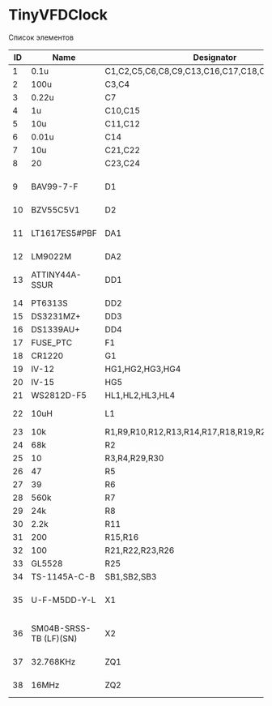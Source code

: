 # TinyVFDClock

Список элементов

|ID|Name|Designator|Footprint|Quantity|
|--|----|----------|---------|--------|
|1|0.1u|C1,C2,C5,C6,C8,C9,C13,C16,C17,C18,C19,C20,C25|0603|13|
|2|100u|C3,C4|CASE_B|2|
|3|0.22u|C7|0805|1|
|4|1u|C10,C15|0805|2|
|5|10u|C11,C12|CASE_C_1|2|
|6|0.01u|C14|0603|1|
|7|10u|C21,C22|CASE_A_1|2|
|8|20|C23,C24|0603|2|
|9|BAV99-7-F|D1|SOT-23-3_L2.9-W1.3-P1.90-LS2.4-BR|1|
|10|BZV55C5V1|D2|SOD80|1|
|11|LT1617ES5#PBF|DA1|SOT-23-5_L3.0-W1.7-P0.95-LS2.8-BL|1|
|12|LM9022M|DA2|SO8|1|
|13|ATTINY44A-SSUR|DD1|SOP-14_L8.6-W3.9-P1.27-LS6.0-BL|1|
|14|PT6313S|DD2|SOP28_10MM|1|
|15|DS3231MZ+|DD3|SO8|1|
|16|DS1339AU+|DD4|MSOP-8|1|
|17|FUSE_PTC|F1|0805|1|
|18|CR1220|G1|CR1220_CR1225|1|
|19|IV-12|HG1,HG2,HG3,HG4|IV-12|4|
|20|IV-15|HG5|IV-15|1|
|21|WS2812D-F5|HL1,HL2,HL3,HL4|WS2812_5MM|4|
|22|10uH|L1|IND-SMD_L4.4-W4.2|1|
|23|10k|R1,R9,R10,R12,R13,R14,R17,R18,R19,R20,R24,R27,R28|0603|13|
|24|68k|R2|0603|1|
|25|10|R3,R4,R29,R30|1210|4|
|26|47|R5|1210|1|
|27|39|R6|1210|1|
|28|560k|R7|0603|1|
|29|24k|R8|0603|1|
|30|2.2k|R11|0603|1|
|31|200|R15,R16|0603|2|
|32|100|R21,R22,R23,R26|0603|4|
|33|GL5528|R25|GL5528|1|
|34|TS-1145A-C-B|SB1,SB2,SB3|TS-1145A|3|
|35|U-F-M5DD-Y-L|X1|MICRO-USB-SMD_MICRO-USB-18|1|
|36|SM04B-SRSS-TB (LF)(SN)|X2|CONN-SMD_4P-P1.00_SM04B-SRSS-TB-LF-SN|1|
|37|32.768KHz|ZQ1|OSC-TH_BD2.0-P0.70-D0.3|1|
|38|16MHz|ZQ2|OSC-SMD_4P-L3.2-W2.5-BL|1|

